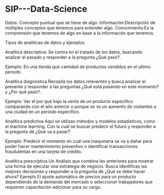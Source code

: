 # SIP---Data-Science

Datos: Concepto puntual que se tiene de algo.
Información:Descripción de múltiples conceptos que tenemos para entender algo.
Conocimiento:Es la comprensión que tenemos de algo en base a la información que tenemos.


Tipos de analíticas de datos y ejemplos

Analítica descriptiva: Se centra en el tratado de los datos, buscando analizar el pasado y responder a la pregunta
¿Qué pasó?.

Ejemplo: En una tienda que cantidad de productos vendidos en el ultimo periodo.

Analítica diagnóstica
Recopila los datos relevantes y busca analizar el presente y responder a las preguntas 
¿Qué está pasando en este momento? y ¿Por qué pasó?.

Ejemplo: Ver el por qué bajo la venta de un producto especifico comparando con el año anterior o porque se ve un aumento de visitantes a una ciudad en un periodo especifico.

Analítica predictiva
Aquí se utilizan métodos y modelos estadísticos, como el machine learning. Con la cual se buscar predecir el futuro y responder a la pregunta de ¿Qué va a pasar?

Ejemplo: Predecir el momento en cuál una maquinaria se va a dañar para poder hacer mantenimiento preventivo
o identificar transacciones fraudulentas en una tarjeta de crédito.

Analítica prescriptiva
Un Análisis que combina las anteriores para mostrar una forma de ejecutar una estrategia de negocio. Busca identificas las mejores decisiones y responder a la pregunta de ¿Qué se debe hacer ahora? 
Ejemplo
El ajuste automático de precios para un producto dependiendo de la demanda del mercado o seleccionar trabajadores que requieren capacitación adicionar para su cargo.

